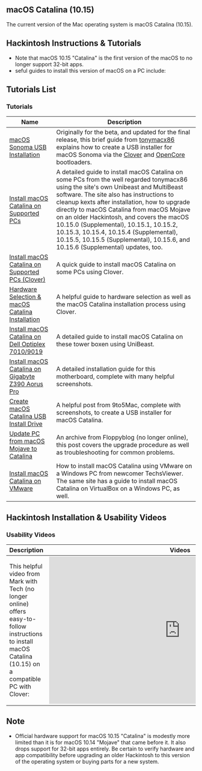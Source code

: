 ## macOS Catalina (10.15)

The current version of the Mac operating system is macOS Catalina (10.15).

## Hackintosh Instructions & Tutorials

+   Note that macOS 10.15 "Catalina" is the first version of the macOS to no longer support 32-bit apps.
+   seful guides to install this version of macOS on a PC include:

## Tutorials List

### Tutorials

| Name | Description |
| --- | --- |
| [macOS Sonoma USB Installation](https://www.tonymacx86.com/threads/how-to-create-a-macos-sonoma-installation-usb.325885/) | Originally for the beta, and updated for the final release, this brief guide from [tonymacx86](https://www.tonymacx86.com/) explains how to create a USB installer for macOS Sonoma via the [Clover](https://github.com/CloverHackyColor/CloverBootloader/) and [OpenCore](https://dortania.github.io/OpenCore-Install-Guide/prerequisites.html#prerequisites) bootloaders. |
| [Install macOS Catalina on Supported PCs](https://www.tonymacx86.com/threads/unibeast-install-macos-catalina-on-any-supported-intel-based-pc.285366/) | A detailed guide to install macOS Catalina on some PCs from the well regarded tonymacx86 using the site's own Unibeast and MultiBeast software. The site also has instructions to cleanup kexts after installation, how to upgrade directly to macOS Catalina from macOS Mojave on an older Hackintosh, and covers the macOS 10.15.0 (Supplemental), 10.15.1, 10.15.2, 10.15.3, 10.15.4, 10.15.4 (Supplemental), 10.15.5, 10.15.5 (Supplemental), 10.15.6, and 10.15.6 (Supplemental) updates, too. |
| [Install macOS Catalina on Supported PCs (Clover)](https://www.tonymacx86.com/threads/how-to-create-a-macos-catalina-public-beta-installation-usb.278188/) | A quick guide to install macOS Catalina on some PCs using Clover. |
| [Hardware Selection & macOS Catalina Installation](https://github.com/fpigeonjr/hackintosh-guide-catalina) | A helpful guide to hardware selection as well as the macOS Catalina installation process using Clover. |
| [Install macOS Catalina on Dell Optiplex 7010/9019](https://www.tonymacx86.com/threads/guide-install-catalina-on-the-dell-optiplex-7010-9010-desktop-pc.290902/) | A detailed guide to install macOS Catalina on these tower boxen using UniBeast. |
| [Install macOS Catalina on Gigabyte Z390 Aorus Pro](https://www.insanelymac.com/forum/topic/340760-glasgoods-macos-catalina-install-guide-aorus-z390-pro-z390-master/) | A detailed installation guide for this motherboard, complete with many helpful screenshots. |
| [Create macOS Catalina USB Install Drive](https://9to5mac.com/2019/06/27/how-to-create-a-bootable-macos-catalina-10-15-usb-install-drive-video/) | A helpful post from 9to5Mac, complete with screenshots, to create a USB installer for macOS Catalina. |
| [Update PC from macOS Mojave to Catalina](https://web.archive.org/web/20191220170718/https://floppyblog.com/guide-how-to-update-your-hackintosh-macos-mojave-to-catalina/) | An archive from Floppyblog (no longer online), this post covers the upgrade procedure as well as troubleshooting for common problems. |
| [Install macOS Catalina on VMware](https://web.archive.org/web/2020*/https://techsviewer.com/how-to-install-macos-10-15-catalina-on-vmware-on-windows-pc) | How to install macOS Catalina using VMware on a Windows PC from newcomer TechsViewer. The same site has a guide to install macOS Catalina on VirtualBox on a Windows PC, as well. |

## Hackintosh Installation & Usability Videos

### Usability Videos

| Description | Videos |
| --- | --- |
| This helpful video from Mark with Tech (no longer online) offers easy-to-follow instructions to install macOS Catalina (10.15) on a compatible PC with Clover: | <iframe width="696" height="392" src="https://www.youtube.com/embed/ekp8w6pel84" title="[HACKINTOSH] Create macOS Catalina Install USB" frameborder="0" allow="accelerometer; autoplay; clipboard-write; encrypted-media; gyroscope; picture-in-picture; web-share" allowfullscreen=""></iframe> |

## Note

+   Official hardware support for macOS 10.15 "Catalina" is modestly more limited than it is for macOS 10.14 "Mojave" that came before it. It also drops support for 32-bit apps entirely. Be certain to verify hardware and app compatibility before upgrading an older Hackintosh to this version of the operating system or buying parts for a new system.